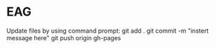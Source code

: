 # EAG
Update files by using command prompt:
git add .
git commit -m "instert message here"
git push origin gh-pages
